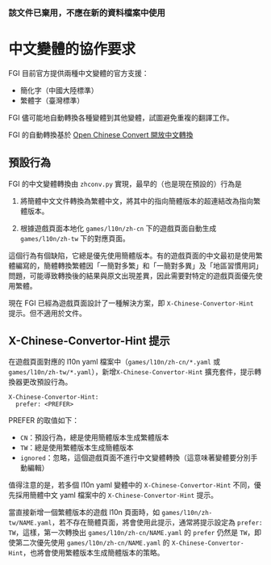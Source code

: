### 該文件已棄用，不應在新的資料檔案中使用

# 中文變體的協作要求

FGI 目前官方提供兩種中文變體的官方支援：

- 簡化字（中國大陸標準）
- 繁體字（臺灣標準）

FGI 儘可能地自動轉換各種變體到其他變體，試圖避免重複的翻譯工作。

FGI 的自動轉換基於 [Open Chinese Convert 開放中文轉換](https://github.com/BYVoid/OpenCC)

## 預設行為

FGI 的中文變體轉換由 `zhconv.py` 實現，最早的（也是現在預設的）行為是

1. 將簡體中文文件轉換為繁體中文，將其中的指向簡體版本的超連結改為指向繁體版本。

2. 根據遊戲頁面本地化 `games/l10n/zh-cn` 下的遊戲頁面自動生成 `games/l10n/zh-tw` 下的對應頁面。

這個行為有個缺陷，它總是優先使用簡體版本。有的遊戲頁面的中文最初是使用繁體編寫的，簡體轉換繁體因「一簡對多繁」和「一簡對多異」及「地區習慣用詞」問題，可能導致轉換後的結果與原文出現差異，因此需要對特定的遊戲頁面優先使用繁體。

現在 FGI 已經為遊戲頁面設計了一種解決方案，即 `X-Chinese-Convertor-Hint` 提示。但不適用於文件。

## X-Chinese-Convertor-Hint 提示

在遊戲頁面對應的 l10n yaml 檔案中（`games/l10n/zh-cn/*.yaml` 或 `games/l10n/zh-tw/*.yaml`），新增`X-Chinese-Convertor-Hint` 擴充套件，提示轉換器更改預設行為。

```
X-Chinese-Convertor-Hint:
  prefer: <PREFER>
```

PREFER 的取值如下：

- `CN`：預設行為，總是使用簡體版本生成繁體版本
- `TW`：總是使用繁體版本生成簡體版本
- `ignored`：忽略，這個遊戲頁面不進行中文變體轉換（這意味著變體要分別手動編輯）

值得注意的是，若多個 l10n yaml 變體中的 `X-Chinese-Convertor-Hint` 不同，優先採用簡體中文 yaml 檔案中的 `X-Chinese-Convertor-Hint` 提示。

當直接新增一個繁體版本的遊戲 l10n 頁面時，如 `games/l10n/zh-tw/NAME.yaml`，若不存在簡體頁面，將會使用此提示，通常將提示設定為 `prefer: TW`，這樣，第一次轉換出 `games/l10n/zh-cn/NAME.yaml` 的 `prefer` 仍然是 `TW`，即使第二次優先使用 `games/l10n/zh-cn/NAME.yaml` 的 `X-Chinese-Convertor-Hint`，也將會使用繁體版本生成簡體版本的策略。
